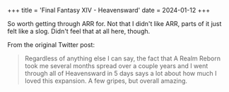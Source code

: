+++
title = 'Final Fantasy XIV - Heavensward'
date = 2024-01-12
+++

So worth getting through ARR for. Not that I didn't like ARR, parts of it just felt like a slog. Didn't feel that at all here, though.

<!--more-->

From the original Twitter post:

> Regardless of anything else I can say, the fact that A Realm Reborn took me several months spread over a couple years and I went through all of Heavensward in 5 days says a lot about how much I loved this expansion. A few gripes, but overall amazing.